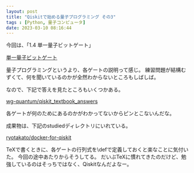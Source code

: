 ```yaml
---
layout: post
title: "Qiskitで始める量子プログラミング その3"
tags : [Python, 量子コンピュータ]
date: 2023-03-10 08:16:44
---
```


今回は、「1.4 単一量子ビットゲート」

[単一量子ビットゲート](https://qiskit.org/textbook/ja/ch-states/single-qubit-gates.html)


量子プログラミングというより、各ゲートの説明って感じ。
練習問題が結構むずくて、何を聞いているのかが全然わからないところもしばしば。


なので、下記で答えを見たところもいくつかある。

[wg-quantum/qiskit_textbook_answers](https://github.com/wg-quantum/qiskit_textbook_answers)




各ゲートが何のためにあるのかがわかってないからピンとこないんだな。


成果物は、下記のstudiedディレクトリにいれている。


[ryotakato/docker-for-qiskit](https://github.com/ryotakato/docker-for-qiskit)


TeXで書くときに、各ゲートの行列式を\defで定義しておくと楽なことに気付いた。
今回の途中あたりからそうしてる。
だいぶTeXに慣れてきたのだけど、勉強しているのはそっちではなく、Qiskitなんだよなー。



